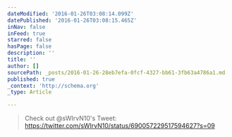 ```yaml
---
dateModified: '2016-01-26T03:08:14.099Z'
datePublished: '2016-01-26T03:08:15.465Z'
inNav: false
inFeed: true
starred: false
hasPage: false
description: ''
title: ''
author: []
sourcePath: _posts/2016-01-26-28eb7efa-0fcf-4327-bb61-3fb63a4786a1.md
published: true
_context: 'http://schema.org'
_type: Article

---
```

> Check out @sWIrvN10's Tweet: https://twitter.com/sWIrvN10/status/690057229517594627?s=09